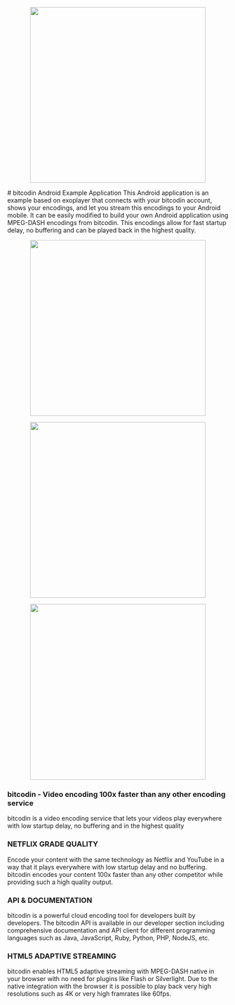 <p align="center"><img src="http://bitdash-a.akamaihd.net/webpages/bitcodin/images/bitcodin-bitmovin-logo.png" width="400px" align="middle"/></p>
# bitcodin Android Example Application
This Android application is an example based on exoplayer that connects with your bitcodin account, shows your encodings, and let you stream this encodings to your Android mobile. It can be easily modified to build your own Android application using MPEG-DASH encodings from bitcodin. This encodings allow for fast startup delay, no buffering and can be played back in the highest quality.

<p align="center"><img src="http://bitdash-a.akamaihd.net/webpages/bitcodin/images/android_app_login.jpg" width="400px" align="middle"/></p>

<p align="center"><img src="http://bitdash-a.akamaihd.net/webpages/bitcodin/images/android_app_list.jpg" width="400px" align="middle"/></p>

<p align="center"><img src="http://bitdash-a.akamaihd.net/webpages/bitcodin/images/android_app_fullscreen.jpg" width="400px" align="middle"/></p>

### bitcodin - Video encoding 100x faster than any other encoding service
bitcodin is a video encoding service that lets your videos play everywhere with low startup delay, no buffering and in the highest quality

### NETFLIX GRADE QUALITY
Encode your content with the same technology as Netflix and YouTube in a way that it plays everywhere with low startup delay and no buffering. bitcodin encodes your content 100x faster than any other competitor while providing such a high quality output.

### API & DOCUMENTATION
bitcodin is a powerful cloud encoding tool for developers built by developers. The bitcodin API is available in our developer section including comprehensive documentation and API client for different programming languages such as Java, JavaScript, Ruby, Python, PHP, NodeJS, etc.

### HTML5 ADAPTIVE STREAMING
bitcodin enables HTML5 adaptive streaming with MPEG-DASH native in your browser with no need for plugins like Flash or Silverlight. Due to the native integration with the browser it is possible to play back very high resolutions such as 4K or very high framrates like 60fps.
